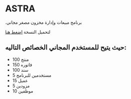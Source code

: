 # ASTRA
.برنامج مبيعات وإدارة مخزون مصغر مجاني

لتحميل النسخة [إضغط هنا](http://keepachangelog.com/)

## حيث يتيح للمستخدم المجاني الخصائص التاليه:
- 100 منتج
- 150 فاتوره
- 100 سند
- 5 مستخدمين للبرنامج
- 15 عميل
- 5 مزودين
- 10 موظفين
